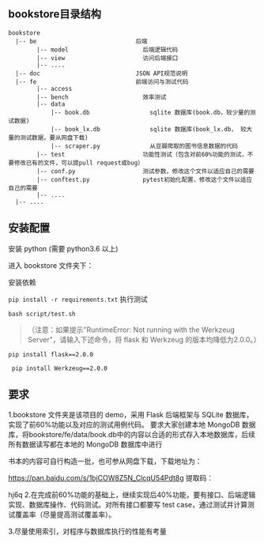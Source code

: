 

## bookstore目录结构

```
bookstore
  |-- be                            后端
        |-- model                     后端逻辑代码
        |-- view                      访问后端接口
        |-- ....
  |-- doc                           JSON API规范说明
  |-- fe                            前端访问与测试代码
        |-- access
        |-- bench                     效率测试
        |-- data                    
            |-- book.db                 sqlite 数据库(book.db，较少量的测试数据)
            |-- book_lx.db              sqlite 数据库(book_lx.db， 较大量的测试数据，要从网盘下载)
            |-- scraper.py              从豆瓣爬取的图书信息数据的代码
        |-- test                      功能性测试（包含对前60%功能的测试，不要修改已有的文件，可以提pull request或bug）
        |-- conf.py                   测试参数，修改这个文件以适应自己的需要
        |-- conftest.py               pytest初始化配置，修改这个文件以适应自己的需要
        |-- ....
  |-- ....
```

## 安装配置

安装 python (需要 python3.6 以上)

进入 bookstore 文件夹下：

安装依赖

`pip install -r requirements.txt`
执行测试

`bash script/test.sh`
> （注意：如果提示"RuntimeError: Not running with the Werkzeug Server"，请输入下述命令，将 flask 和 Werkzeug 的版本均降低为2.0.0。）

` pip install flask==2.0.0  `

` pip install Werkzeug==2.0.0`

## 要求

1.bookstore 文件夹是该项目的 demo，采用 Flask 后端框架与 SQLite 数据库，实现了前60%功能以及对应的测试用例代码。
要求大家创建本地 MongoDB 数据库，将bookstore/fe/data/book.db中的内容以合适的形式存入本地数据库，后续所有数据读写都在本地的 MongoDB 数据库中进行

书本的内容可自行构造一批，也可参从网盘下载，下载地址为：

https://pan.baidu.com/s/1bjCOW8Z5N_ClcqU54Pdt8g
提取码：

hj6q
2.在完成前60%功能的基础上，继续实现后40%功能，要有接口、后端逻辑实现、数据库操作、代码测试。对所有接口都要写 test case，通过测试并计算测试覆盖率（尽量提高测试覆盖率）。

3.尽量使用索引，对程序与数据库执行的性能有考量